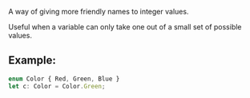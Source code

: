 A way of giving more friendly names to integer values.

Useful when a variable can only take one out of a small set of possible values.

## Example:
```ts
enum Color { Red, Green, Blue }
let c: Color = Color.Green;
```